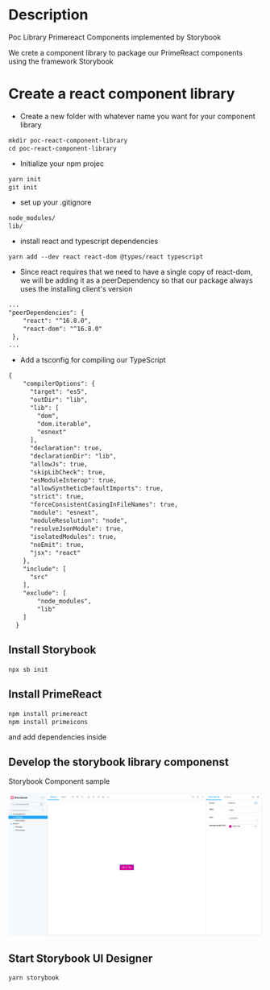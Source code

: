 # Description
Poc Library Primereact Components implemented by Storybook

We crete a component library to package our PrimeReact components using the framework Storybook

# Create a react component library
- Create a new folder with whatever name you want for your component library

```shell
mkdir poc-react-component-library
cd poc-react-component-library

```

- Initialize your npm projec

```shell
yarn init
git init

```

- set up your .gitignore
```shell
node_modules/
lib/
```

- install react and typescript dependencies

```shell
yarn add --dev react react-dom @types/react typescript

```

- Since react requires that we need to have a single copy of react-dom, we will be adding it as a peerDependency so that our package always uses the installing client's version


```shell
...
"peerDependencies": {
    "react": "^16.8.0",
    "react-dom": "^16.8.0"
 },
...
```

- Add a tsconfig for compiling our TypeScript

```shell
{
    "compilerOptions": {
      "target": "es5",
      "outDir": "lib",
      "lib": [
        "dom",
        "dom.iterable",
        "esnext"
      ],
      "declaration": true,
      "declarationDir": "lib",
      "allowJs": true,
      "skipLibCheck": true,
      "esModuleInterop": true,
      "allowSyntheticDefaultImports": true,
      "strict": true,
      "forceConsistentCasingInFileNames": true,
      "module": "esnext",
      "moduleResolution": "node",
      "resolveJsonModule": true,
      "isolatedModules": true,
      "noEmit": true,
      "jsx": "react"
    },
    "include": [
      "src"
    ],
    "exclude": [
        "node_modules",
        "lib"
    ]
  }
  ```

## Install Storybook

```shell
npx sb init
```

## Install PrimeReact

```shell
npm install primereact
npm install primeicons
```

and add dependencies inside 

## Develop the storybook library componenst

Storybook Component sample

![Storybook Components](captures/storybook_component.png "Storybook Components")

## Start Storybook UI Designer

```shell
yarn storybook
```